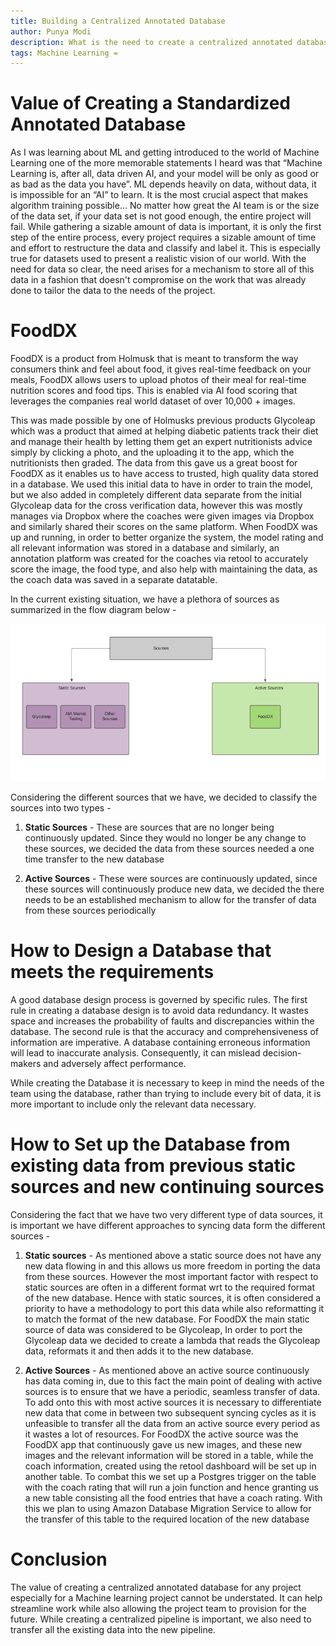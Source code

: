 ```yaml
---
title: Building a Centralized Annotated Database
author: Punya Modi
description: What is the need to create a centralized annotated database? What advantages can it pose?
tags: Machine Learning =
---
```


# **Value of Creating a Standardized Annotated Database**

As I was learning about ML and getting introduced to the world of Machine Learning one of the more memorable statements I heard was that “Machine Learning is, after all, data driven AI, and your model will be only as good or as bad as the data you have”. ML depends heavily on data, without data, it is impossible for an “AI” to learn. It is the most crucial aspect that makes algorithm training possible… No matter how great the AI team is or the size of the data set, if your data set is not good enough, the entire project will fail. While gathering a sizable amount of data is important, it is only the first step of the entire process, every project requires a sizable amount of time and effort to restructure the data and classify and label it. This is especially true for datasets used to present a realistic vision of our world. With the need for data so clear, the need arises for a mechanism to store all of this data in a fashion that doesn't compromise on the  work that was already done to tailor the data to the needs of the project.


# FoodDX

FoodDX is a product from Holmusk that is meant to transform the way consumers think and feel about food, it gives real-time feedback on your meals, FoodDX allows users to upload photos of their meal for real-time nutrition scores and food tips. This is enabled via AI food scoring that leverages the companies real world dataset of over 10,000 + images.

This was made possible by one of Holmusks previous products Glycoleap which was a product that aimed at helping diabetic patients track their diet and manage their health by letting them get an expert nutritionists advice simply by clicking a photo, and the uploading it to the app, which the nutritionists then graded. The data from this gave us a great boost for FoodDX as it enables us to have access to trusted, high quality data stored in a database. We used this initial data to have in order to train the model, but we also added in completely different data separate from the initial Glycoleap data for the cross verification data, however this was mostly manages via Dropbox where the coaches were given images via Dropbox and similarly shared their scores on the same platform. When FoodDX was up and running, in order to better organize the system, the model rating and all relevant information was stored in a database and similarly, an annotation platform was created for the coaches via retool to accurately score the image, the food type, and also help with maintaining the data, as the coach data was saved in a separate datatable.

In the current existing situation, we have a plethora of sources as summarized in the flow diagram below  -

![](/images/blogposts/ML_datapipeline_sources.png)


Considering the different sources that we have, we decided to classify the sources into two types -

1. **Static Sources** - These are sources that are no longer being continuously updated. Since they would no longer be any change to these sources, we decided the data from these sources  needed a one time transfer to the new  database

2. **Active Sources** - These were sources are continuously updated, since these sources will continuously produce new data, we decided the there needs to be an established mechanism to allow for the transfer of data from these sources periodically  


# How to Design a Database that meets the requirements

A good database design process is governed by specific rules. The first rule in creating a database design is to avoid data redundancy. It wastes space and increases the probability of faults and discrepancies within the database. The second rule is that the accuracy and comprehensiveness of information are imperative. A database containing erroneous information will lead to inaccurate analysis. Consequently, it can mislead decision-makers and adversely affect performance.

While creating the Database it is necessary to keep in mind the needs of the team using the database, rather than trying to include every bit of data, it is more important to include only the relevant data necessary.







# How to Set up the Database from existing data from previous static sources and new continuing sources
Considering the fact that we have two very different type of data sources, it is important we have different approaches to syncing data form the different sources -

1. **Static sources** - As mentioned above a static source does not have any new data flowing in and this allows us more freedom in porting the data from these sources. However the most important factor with respect to static sources are often in a different format wrt to the required format of the new database. Hence with static sources, it is often considered a priority to have a methodology to port this data while also reformatting it to match the format of the new database. For FoodDX the main static source of data was considered to be Glycoleap, In order to port the Glycoleap data we decided to create a lambda that reads the Glycoleap data, reformats it and then adds it to the new database.

2. **Active Sources** - As mentioned above an active source continuously has data coming in, due to this fact the main point of dealing with active sources is to ensure that we have a periodic, seamless transfer of data. To add onto this with most active sources it is necessary to differentiate new data that come in between two subsequent syncing cycles as it is unfeasible to transfer all the data from an active source every period as it wastes a lot of resources. For FoodDX the active source was the FoodDX app that continuously gave us new images, and these new images and the relevant information will be stored in a table, while the coach information, created using the retool dashboard will be set up in another table. To combat this we set up a Postgres trigger on the table with the coach rating that will run a join function and hence granting us a new table consisting all the food entries that have a coach rating. With this we plan to using Amazon Database Migration Service to allow for the transfer of this table to the required location of the new database   


# Conclusion
The value of creating a centralized annotated database for any project especially for a Machine learning project cannot be understated. It can help streamline work while also allowing the project team to provision for the future. While creating a centralized pipeline is important, we also need to transfer all the existing data into the new pipeline.  
